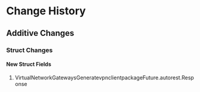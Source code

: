 # Change History

## Additive Changes

### Struct Changes

#### New Struct Fields

1. VirtualNetworkGatewaysGeneratevpnclientpackageFuture.autorest.Response

